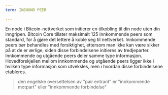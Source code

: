```yaml
---
term: INBOUND PEER

---
```

En node i Bitcoin-nettverket som initierer en tilkobling til din node uten din inngripen. Bitcoin Core tillater maksimalt 125 innkommende peers som standard, for å gjøre det lettere å koble seg til nettverket. Innkommende peers bør behandles med forsiktighet, ettersom man ikke kan være sikker på at de er ærlige, siden disse forbindelsene initieres av tredjeparter. Innkommende og utgående peers deler samme type informasjon. Hovedforskjellen mellom innkommende og utgående peers ligger ikke i hvilken type informasjon som utveksles, men i hvordan disse forbindelsene etableres.

> den engelske oversettelsen av "pair entrant" er "innkommende motpart" eller "innkommende forbindelse"